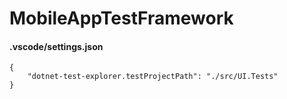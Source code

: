 # MobileAppTestFramework

#### .vscode/settings.json
```
{
    "dotnet-test-explorer.testProjectPath": "./src/UI.Tests"
}
```



